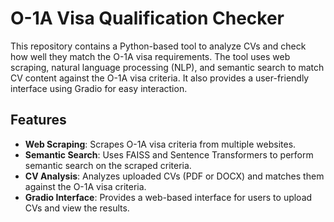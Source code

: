# O-1A Visa Qualification Checker

This repository contains a Python-based tool to analyze CVs and check how well they match the O-1A visa requirements. The tool uses web scraping, natural language processing (NLP), and semantic search to match CV content against the O-1A visa criteria. It also provides a user-friendly interface using Gradio for easy interaction.

## Features

- **Web Scraping**: Scrapes O-1A visa criteria from multiple websites.
- **Semantic Search**: Uses FAISS and Sentence Transformers to perform semantic search on the scraped criteria.
- **CV Analysis**: Analyzes uploaded CVs (PDF or DOCX) and matches them against the O-1A visa criteria.
- **Gradio Interface**: Provides a web-based interface for users to upload CVs and view the results.

